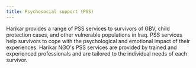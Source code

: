 ```yaml
---
title: Psychosocial support (PSS)
---
```


Harikar provides a range of PSS services to survivors of GBV, child protection cases, and other vulnerable populations in Iraq. PSS services help survivors to cope with the psychological and emotional impact of their experiences. Harikar NGO's PSS services are provided by trained and experienced professionals and are tailored to the individual needs of each survivor.